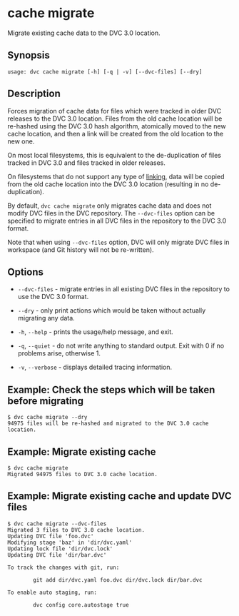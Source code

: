 # cache migrate

Migrate existing <abbr>cache</abbr> data to the DVC 3.0 location.

## Synopsis

```usage
usage: dvc cache migrate [-h] [-q | -v] [--dvc-files] [--dry]
```

## Description

Forces migration of <abbr>cache</abbr> data for files which were tracked in
older DVC releases to the DVC 3.0 location. Files from the old cache location
will be re-hashed using the DVC 3.0 hash algorithm, atomically moved to the new
cache location, and then a link will be created from the old location to the new
one.

On most local filesystems, this is equivalent to the de-duplication of files
tracked in DVC 3.0 and files tracked in older releases.

<admon type="warn">

On filesystems that do not support any type of
[linking](/doc/user-guide/data-management/large-dataset-optimization#file-link-types-for-the-dvc-cache),
data will be copied from the old cache location into the DVC 3.0 location
(resulting in no de-duplication).

</admon>

By default, `dvc cache migrate` only migrates cache data and does not modify
<abbr>DVC files</abbr> in the <abbr>DVC repository</abbr>. The `--dvc-files`
option can be specified to migrate entries in all DVC files in the repository to
the DVC 3.0 format.

<admon type="info">

Note that when using `--dvc-files` option, DVC will only migrate DVC files in
<abbr>workspace</abbr> (and Git history will not be re-written).

</admon>

## Options

- `--dvc-files` - migrate entries in all existing <abbr>DVC files</abbr> in the
  repository to use the DVC 3.0 format.

- `--dry` - only print actions which would be taken without actually migrating
  any data.

- `-h`, `--help` - prints the usage/help message, and exit.

- `-q`, `--quiet` - do not write anything to standard output. Exit with 0 if no
  problems arise, otherwise 1.

- `-v`, `--verbose` - displays detailed tracing information.

## Example: Check the steps which will be taken before migrating

```cli
$ dvc cache migrate --dry
94975 files will be re-hashed and migrated to the DVC 3.0 cache location.
```

## Example: Migrate existing cache

```cli
$ dvc cache migrate
Migrated 94975 files to DVC 3.0 cache location.
```

## Example: Migrate existing cache and update DVC files

```cli
$ dvc cache migrate --dvc-files
Migrated 3 files to DVC 3.0 cache location.
Updating DVC file 'foo.dvc'
Modifying stage 'baz' in 'dir/dvc.yaml'
Updating lock file 'dir/dvc.lock'
Updating DVC file 'dir/bar.dvc'

To track the changes with git, run:

        git add dir/dvc.yaml foo.dvc dir/dvc.lock dir/bar.dvc

To enable auto staging, run:

        dvc config core.autostage true
```
